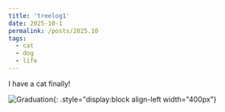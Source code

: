 ```yaml
---
title: 'treelog1'
date: 2025-10-1
permalink: /posts/2025.10
tags:
  - cat
  - dog
  - life
---
```


I have a cat finally!

![Graduation](https://rengshu-li.github.io/academicpages/images/cau-graduation.png){: .style="display:block align-left width="400px"}
